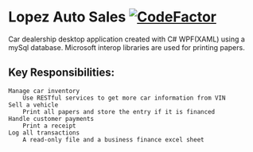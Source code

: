 # Lopez Auto Sales [![CodeFactor](https://www.codefactor.io/repository/github/ismellike/lopez-auto-sales/badge)](https://www.codefactor.io/repository/github/ismellike/lopez-auto-sales)
Car dealership desktop application created with C# WPF(XAML) using a mySql database. Microsoft interop libraries are used for printing papers.

## Key Responsibilities:
	Manage car inventory
		Use RESTful services to get more car information from VIN
  	Sell a vehicle
		Print all papers and store the entry if it is financed
 	Handle customer payments
		Print a receipt
 	Log all transactions
		A read-only file and a business finance excel sheet
